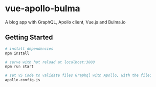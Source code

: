 # vue-apollo-bulma

A blog app with GraphQL, Apollo client, Vue.js and Bulma.io

## Getting Started

``` bash
# install dependencies
npm install

# serve with hot reload at localhost:3000
npm run start

# set VS Code to validate files Graphql with Apollo, with the file:
apollo.config.js
